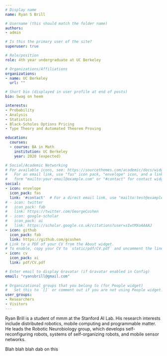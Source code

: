 ```yaml
---
# Display name
name: Ryan S Brill

# Username (this should match the folder name)
authors:
- admin

# Is this the primary user of the site?
superuser: true

# Role/position
role: 4th year undergraduate at UC Berkeley

# Organizations/Affiliations
organizations:
- name: UC Berkeley
  url: ""

# Short bio (displayed in user profile at end of posts)
bio: Swag on heem

interests:
- Probability
- Analysis
- Statistics
- Black-Scholes Options Pricing
- Type Theory and Automated Theorem Proving

education:
  courses:
  - course: BA in Math
    institution: UC Berkeley
    year: 2020 (expected)

# Social/Academic Networking
# For available icons, see: https://sourcethemes.com/academic/docs/widgets/#icons
#   For an email link, use "fas" icon pack, "envelope" icon, and a link in the
#   form "mailto:your-email@example.com" or "#contact" for contact widget.
social:
- icon: envelope
  icon_pack: fas
  link: '#contact'  # For a direct email link, use "mailto:test@example.org".
# - icon: twitter
#   icon_pack: fab
#   link: https://twitter.com/GeorgeCushen
# - icon: google-scholar
#   icon_pack: ai
#   link: https://scholar.google.co.uk/citations?user=sIwtMXoAAAAJ
- icon: github
  icon_pack: fab
  link: https://github.com/gcushen
# Link to a PDF of your CV from the About widget.
# To enable, copy your CV to `static/pdf/CV.pdf` and uncomment the lines below.  
- icon: cv
  icon_pack: ai
  link: pdf/CV.pdf

# Enter email to display Gravatar (if Gravatar enabled in Config)
email: "ryansbrill@gmail.com"
  
# Organizational groups that you belong to (for People widget)
#   Set this to `[]` or comment out if you are not using People widget.  
user_groups:
- Researchers
- Visitors
---
```


Ryan Brill is a student of mmm at the Stanford AI Lab. His research interests include distributed robotics, mobile computing and programmable matter. He leads the Robotic Neurobiology group, which develops self-reconfiguring robots, systems of self-organizing robots, and mobile sensor networks.

Blah blah blah dab on this
